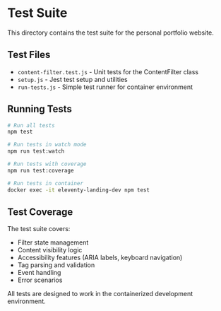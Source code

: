 # Test Suite

This directory contains the test suite for the personal portfolio website.

## Test Files

- `content-filter.test.js` - Unit tests for the ContentFilter class
- `setup.js` - Jest test setup and utilities
- `run-tests.js` - Simple test runner for container environment

## Running Tests

```bash
# Run all tests
npm test

# Run tests in watch mode
npm run test:watch

# Run tests with coverage
npm run test:coverage

# Run tests in container
docker exec -it eleventy-landing-dev npm test
```

## Test Coverage

The test suite covers:
- Filter state management
- Content visibility logic
- Accessibility features (ARIA labels, keyboard navigation)
- Tag parsing and validation
- Event handling
- Error scenarios

All tests are designed to work in the containerized development environment.